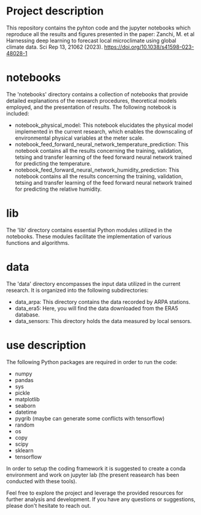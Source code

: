 # Project description
This repository contains the pyhton code and the jupyter notebooks which reproduce all the results and figures presented in the paper: Zanchi, M. et al Harnessing deep learning to forecast local microclimate using global climate data. Sci Rep 13, 21062 (2023). https://doi.org/10.1038/s41598-023-48028-1

# notebooks
The 'notebooks' directory contains a collection of notebooks that provide detailed explanations of the research procedures, theoretical models employed, and the presentation of results. The following notebook is included:
- notebook_physical_model: This notebook elucidates the physical model implemented in the current research, which enables the downscaling of environmental physical variables at the meter scale.
- notebook_feed_forward_neural_network_temperature_prediction: This notebook contains all the results concerning the training, validation, tetsing and transfer learning of the feed forward neural network trained for predicting the temperature.
- notebook_feed_forward_neural_network_humidity_prediction: This notebook contains all the results concerning the training, validation, tetsing and transfer learning of the feed forward neural network trained for predicting the relative humidity.

# lib
The 'lib' directory contains essential Python modules utilized in the notebooks. These modules facilitate the implementation of various functions and algorithms.

# data
The 'data' directory encompasses the input data utilized in the current research. It is organized into the following subdirectories:
- data_arpa: This directory contains the data recorded by ARPA stations.
- data_era5: Here, you will find the data downloaded from the ERA5 database.
- data_sensors: This directory holds the data measured by local sensors.


# use description
The following Python packages are required in order to run the code:
- numpy
- pandas
- sys
- pickle
- matplotlib
- seaborn
- datetime
- pygrib (maybe can generate some conflicts with tensorflow)
- random
- os
- copy
- scipy
- sklearn
- tensorflow

In order to setup the coding framework it is suggested to create a conda environment and work on jupyter lab (the present reasearch has been conducted with these tools).


Feel free to explore the project and leverage the provided resources for further analysis and development. If you have any questions or suggestions, please don't hesitate to reach out.
